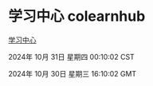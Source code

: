 # 学习中心 colearnhub
[学习中心](http://219.139.197.74:56308/colearnhub/)

2024年 10月 31日 星期四 00:10:02 CST

2024年 10月 30日 星期三 16:10:02 GMT
